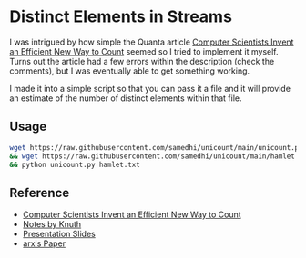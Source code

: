 # Distinct Elements in Streams

I was intrigued by how simple the Quanta article [Computer Scientists Invent an Efficient New Way to Count](https://www.quantamagazine.org/computer-scientists-invent-an-efficient-new-way-to-count-20240516/) seemed so I tried to implement it myself. Turns out the article had a few errors within the description (check the comments), but I was eventually able to get something working.

I made it into a simple script so that you can pass it a file and it will provide an estimate of the number of distinct elements within that file.

## Usage

```bash
wget https://raw.githubusercontent.com/samedhi/unicount/main/unicount.py \
&& wget https://raw.githubusercontent.com/samedhi/unicount/main/hamlet.txt \
&& python unicount.py hamlet.txt
```

## Reference

* [Computer Scientists Invent an Efficient New Way to Count](https://www.quantamagazine.org/computer-scientists-invent-an-efficient-new-way-to-count-20240516/)
* [Notes by Knuth](https://cs.stanford.edu/~knuth/papers/cvm-note.pdf)
* [Presentation Slides](https://www.cs.toronto.edu/~meel/Slides/meel-distinct.pdf)
* [arxis Paper](https://arxiv.org/pdf/2301.10191)
